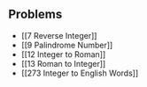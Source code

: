 
## Problems
- [[7 Reverse Integer]]
- [[9 Palindrome Number]]
- [[12 Integer to Roman]]
- [[13 Roman to Integer]]
- [[273 Integer to English Words]]